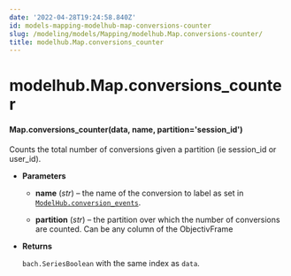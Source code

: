 ```yaml
---
date: '2022-04-28T19:24:58.840Z'
id: models-mapping-modelhub-map-conversions-counter
slug: /modeling/models/Mapping/modelhub.Map.conversions-counter/
title: modelhub.Map.conversions_counter
---
```


# modelhub.Map.conversions_counter


#### Map.conversions_counter(data, name, partition='session_id')
Counts the total number of conversions given a partition (ie session_id
or user_id).


* **Parameters**

    
    * **name** (*str*) – the name of the conversion to label as set in
    [`ModelHub.conversion_events`](/docs/modeling/modelhub-api-reference/ModelHub/modelhub.ModelHub.conversion-events/#modelhub.ModelHub.conversion-events).


    * **partition** (*str*) – the partition over which the number of conversions are counted. Can be any column
    of the ObjectivFrame



* **Returns**

    `bach.SeriesBoolean` with the same index as `data`.


<!-- !! processed by numpydoc !! -->

